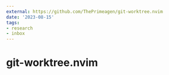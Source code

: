 ```yaml
---
external: https://github.com/ThePrimeagen/git-worktree.nvim
date: '2023-08-15'
tags:
- research
- inbox
---
```


# git-worktree.nvim
